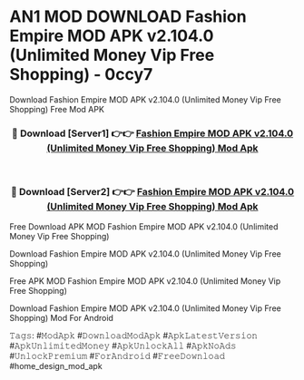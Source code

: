 # AN1 MOD DOWNLOAD Fashion Empire MOD APK v2.104.0 (Unlimited Money Vip Free Shopping) - 0ccy7
Download Fashion Empire MOD APK v2.104.0 (Unlimited Money Vip Free Shopping) Free Mod APK

<div align="center">
<h3>🔴 Download [Server1] 👉👉 <a href="https://apk-comot.site?title=Fashion_Empire_MOD_APK_v2.104.0_(Unlimited_Money_Vip_Free_Shopping)">Fashion Empire MOD APK v2.104.0 (Unlimited Money Vip Free Shopping) Mod Apk</a></h3><br>

<h3>🔴 Download [Server2] 👉👉 <a href="https://apk-comot.site?title=Fashion_Empire_MOD_APK_v2.104.0_(Unlimited_Money_Vip_Free_Shopping)">Fashion Empire MOD APK v2.104.0 (Unlimited Money Vip Free Shopping) Mod Apk</a></h3>
</div>


Free Download APK MOD Fashion Empire MOD APK v2.104.0 (Unlimited Money Vip Free Shopping)

Download Fashion Empire MOD APK v2.104.0 (Unlimited Money Vip Free Shopping) 

Free APK MOD Fashion Empire MOD APK v2.104.0 (Unlimited Money Vip Free Shopping) 

Download Fashion Empire MOD APK v2.104.0 (Unlimited Money Vip Free Shopping) Mod For Android

𝚃𝚊𝚐𝚜: #𝙼𝚘𝚍𝙰𝚙𝚔 #𝙳𝚘𝚠𝚗𝚕𝚘𝚊𝚍𝙼𝚘𝚍𝙰𝚙𝚔 #𝙰𝚙𝚔𝙻𝚊𝚝𝚎𝚜𝚝𝚅𝚎𝚛𝚜𝚒𝚘𝚗 #𝙰𝚙𝚔𝚄𝚗𝚕𝚒𝚖𝚒𝚝𝚎𝚍𝙼𝚘𝚗𝚎𝚢 #𝙰𝚙𝚔𝚄𝚗𝚕𝚘𝚌𝚔𝙰𝚕𝚕 #𝙰𝚙𝚔𝙽𝚘𝙰𝚍𝚜 #𝚄𝚗𝚕𝚘𝚌𝚔𝙿𝚛𝚎𝚖𝚒𝚞𝚖 #𝙵𝚘𝚛𝙰𝚗𝚍𝚛𝚘𝚒𝚍 #𝙵𝚛𝚎𝚎𝙳𝚘𝚠𝚗𝚕𝚘𝚊𝚍 #home_design_mod_apk